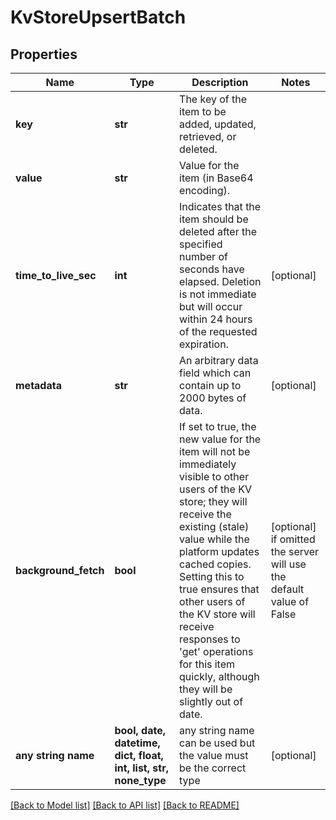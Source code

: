 # KvStoreUpsertBatch


## Properties
Name | Type | Description | Notes
------------ | ------------- | ------------- | -------------
**key** | **str** | The key of the item to be added, updated, retrieved, or deleted. | 
**value** | **str** | Value for the item (in Base64 encoding). | 
**time_to_live_sec** | **int** | Indicates that the item should be deleted after the specified number of seconds have elapsed. Deletion is not immediate but will occur within 24 hours of the requested expiration. | [optional] 
**metadata** | **str** | An arbitrary data field which can contain up to 2000 bytes of data. | [optional] 
**background_fetch** | **bool** | If set to true, the new value for the item will not be immediately visible to other users of the KV store; they will receive the existing (stale) value while the platform updates cached copies. Setting this to true ensures that other users of the KV store will receive responses to &#39;get&#39; operations for this item quickly, although they will be slightly out of date. | [optional]  if omitted the server will use the default value of False
**any string name** | **bool, date, datetime, dict, float, int, list, str, none_type** | any string name can be used but the value must be the correct type | [optional]

[[Back to Model list]](../README.md#documentation-for-models) [[Back to API list]](../README.md#documentation-for-api-endpoints) [[Back to README]](../README.md)


